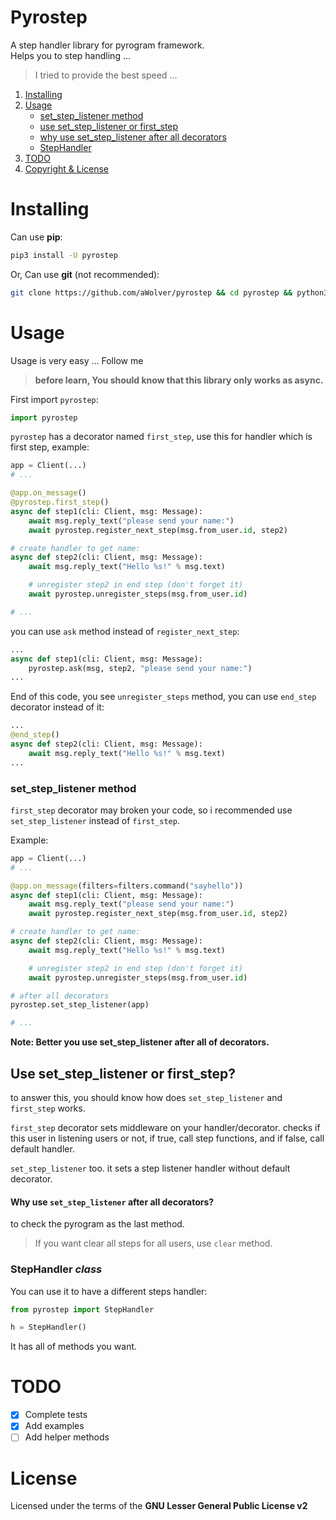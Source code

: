 # Pyrostep
A step handler library for pyrogram framework. \
Helps you to step handling ...

> I tried to provide the best speed ...

1. [Installing](#installing)
2. [Usage](#usage)
    - [set_step_listener method](#set_step_listener-method)
    - [use set_step_listener or first_step](#use-set_step_listener-or-first_step)
    - [why use set_step_listener after all decorators](#why-use-set_step_listener-after-all-decorators)
    - [StepHandler](#stephandler-class)
3. [TODO](#todo)
4. [Copyright & License](#license)

# Installing
Can use **pip**:
```bash
pip3 install -U pyrostep
```

Or, Can use **git** (not recommended):
```bash
git clone https://github.com/aWolver/pyrostep && cd pyrostep && python3 setup.py install
```

# Usage
Usage is very easy ... Follow me

> **before learn, You should know that this library only works as async.**

First import `pyrostep`:
```python
import pyrostep
```

`pyrostep` has a decorator named `first_step`, use this for handler which is first step, example:
```python
app = Client(...)
# ...

@app.on_message()
@pyrostep.first_step()
async def step1(cli: Client, msg: Message):
    await msg.reply_text("please send your name:")
    await pyrostep.register_next_step(msg.from_user.id, step2)

# create handler to get name:
async def step2(cli: Client, msg: Message):
    await msg.reply_text("Hello %s!" % msg.text)

    # unregister step2 in end step (don't forget it)
    await pyrostep.unregister_steps(msg.from_user.id)

# ...
```

you can use `ask` method instead of `register_next_step`:

```python
...
async def step1(cli: Client, msg: Message):
    pyrostep.ask(msg, step2, "please send your name:")
...
```

End of this code, you see `unregister_steps` method, you can use `end_step` decorator instead of it:
```python
...
@end_step()
async def step2(cli: Client, msg: Message):
    await msg.reply_text("Hello %s!" % msg.text)
...
```

### set_step_listener method
`first_step` decorator may broken your code, so i recommended use `set_step_listener` instead of `first_step`.

Example:
```python
app = Client(...)
# ...

@app.on_message(filters=filters.command("sayhello"))
async def step1(cli: Client, msg: Message):
    await msg.reply_text("please send your name:")
    await pyrostep.register_next_step(msg.from_user.id, step2)

# create handler to get name:
async def step2(cli: Client, msg: Message):
    await msg.reply_text("Hello %s!" % msg.text)

    # unregister step2 in end step (don't forget it)
    await pyrostep.unregister_steps(msg.from_user.id)

# after all decorators
pyrostep.set_step_listener(app)

# ...
```

**Note: Better you use set_step_listener after all of decorators.**

## Use set_step_listener or first_step?
to answer this, you should know how does `set_step_listener` and `first_step` works.

`first_step` decorator sets middleware on your handler/decorator. checks if this user in listening users or not, if true, call step functions, and if false, call default handler.

`set_step_listener` too. it sets a step listener handler without default decorator.

#### Why use `set_step_listener` after all decorators?
to check the pyrogram as the last method.

> If you want clear all steps for all users, use `clear` method.

### StepHandler *class*

You can use it to have a different steps handler:

```python
from pyrostep import StepHandler

h = StepHandler()
```

It has all of methods you want.

# TODO
- [x] Complete tests
- [x] Add examples
- [ ] Add helper methods

# License
Licensed under the terms of the **GNU Lesser General Public License v2**

